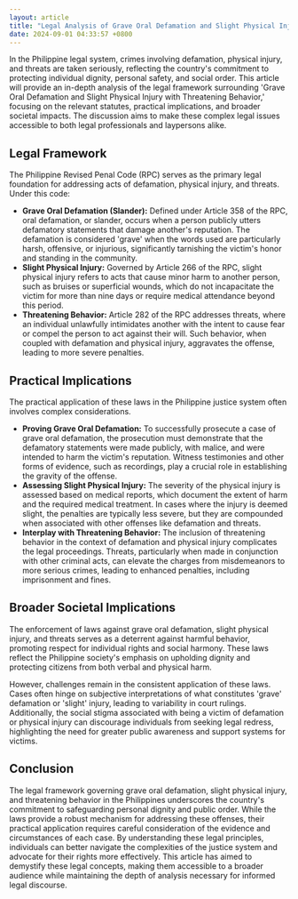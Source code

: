 ```yaml
---
layout: article
title: "Legal Analysis of Grave Oral Defamation and Slight Physical Injury with Threatening Behavior in the Philippines"
date: 2024-09-01 04:33:57 +0800
---
```


<p>In the Philippine legal system, crimes involving defamation, physical injury, and threats are taken seriously, reflecting the country's commitment to protecting individual dignity, personal safety, and social order. This article will provide an in-depth analysis of the legal framework surrounding 'Grave Oral Defamation and Slight Physical Injury with Threatening Behavior,' focusing on the relevant statutes, practical implications, and broader societal impacts. The discussion aims to make these complex legal issues accessible to both legal professionals and laypersons alike.</p><h2>Legal Framework</h2><p>The Philippine Revised Penal Code (RPC) serves as the primary legal foundation for addressing acts of defamation, physical injury, and threats. Under this code:</p><ul><li><strong>Grave Oral Defamation (Slander):</strong> Defined under Article 358 of the RPC, oral defamation, or slander, occurs when a person publicly utters defamatory statements that damage another's reputation. The defamation is considered 'grave' when the words used are particularly harsh, offensive, or injurious, significantly tarnishing the victim's honor and standing in the community.</li><li><strong>Slight Physical Injury:</strong> Governed by Article 266 of the RPC, slight physical injury refers to acts that cause minor harm to another person, such as bruises or superficial wounds, which do not incapacitate the victim for more than nine days or require medical attendance beyond this period.</li><li><strong>Threatening Behavior:</strong> Article 282 of the RPC addresses threats, where an individual unlawfully intimidates another with the intent to cause fear or compel the person to act against their will. Such behavior, when coupled with defamation and physical injury, aggravates the offense, leading to more severe penalties.</li></ul><h2>Practical Implications</h2><p>The practical application of these laws in the Philippine justice system often involves complex considerations.</p><ul><li><strong>Proving Grave Oral Defamation:</strong> To successfully prosecute a case of grave oral defamation, the prosecution must demonstrate that the defamatory statements were made publicly, with malice, and were intended to harm the victim's reputation. Witness testimonies and other forms of evidence, such as recordings, play a crucial role in establishing the gravity of the offense.</li><li><strong>Assessing Slight Physical Injury:</strong> The severity of the physical injury is assessed based on medical reports, which document the extent of harm and the required medical treatment. In cases where the injury is deemed slight, the penalties are typically less severe, but they are compounded when associated with other offenses like defamation and threats.</li><li><strong>Interplay with Threatening Behavior:</strong> The inclusion of threatening behavior in the context of defamation and physical injury complicates the legal proceedings. Threats, particularly when made in conjunction with other criminal acts, can elevate the charges from misdemeanors to more serious crimes, leading to enhanced penalties, including imprisonment and fines.</li></ul><h2>Broader Societal Implications</h2><p>The enforcement of laws against grave oral defamation, slight physical injury, and threats serves as a deterrent against harmful behavior, promoting respect for individual rights and social harmony. These laws reflect the Philippine society's emphasis on upholding dignity and protecting citizens from both verbal and physical harm.</p><p>However, challenges remain in the consistent application of these laws. Cases often hinge on subjective interpretations of what constitutes 'grave' defamation or 'slight' injury, leading to variability in court rulings. Additionally, the social stigma associated with being a victim of defamation or physical injury can discourage individuals from seeking legal redress, highlighting the need for greater public awareness and support systems for victims.</p><h2>Conclusion</h2><p>The legal framework governing grave oral defamation, slight physical injury, and threatening behavior in the Philippines underscores the country's commitment to safeguarding personal dignity and public order. While the laws provide a robust mechanism for addressing these offenses, their practical application requires careful consideration of the evidence and circumstances of each case. By understanding these legal principles, individuals can better navigate the complexities of the justice system and advocate for their rights more effectively. This article has aimed to demystify these legal concepts, making them accessible to a broader audience while maintaining the depth of analysis necessary for informed legal discourse.</p>